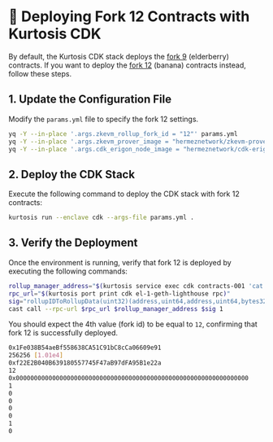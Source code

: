 # 🍌 Deploying Fork 12 Contracts with Kurtosis CDK

By default, the Kurtosis CDK stack deploys the [fork 9](https://github.com/0xPolygonHermez/zkevm-contracts/releases/tag/v6.0.0-rc.1-fork.9) (elderberry) contracts. If you want to deploy the [fork 12](https://github.com/0xPolygonHermez/zkevm-contracts/releases/tag/v8.0.0-rc.1-fork.12) (banana) contracts instead, follow these steps.

## 1. Update the Configuration File

Modify the `params.yml` file to specify the fork 12 settings.

```bash
yq -Y --in-place '.args.zkevm_rollup_fork_id = "12"' params.yml
yq -Y --in-place '.args.zkevm_prover_image = "hermeznetwork/zkevm-prover:v8.0.0-RC5-fork.12"' params.yml
yq -Y --in-place '.args.cdk_erigon_node_image = "hermeznetwork/cdk-erigon:fe54243ce2cd0563396b509ff19e178178e9d712"' params.yml
```

## 2. Deploy the CDK Stack

Execute the following command to deploy the CDK stack with fork 12 contracts:

```bash
kurtosis run --enclave cdk --args-file params.yml .
```

## 3. Verify the Deployment

Once the environment is running, verify that fork 12 is deployed by executing the following commands:

```bash
rollup_manager_address="$(kurtosis service exec cdk contracts-001 'cat /opt/zkevm/combined.json' | tail -n +2 | jq --raw-output '.polygonRollupManagerAddress')"
rpc_url="$(kurtosis port print cdk el-1-geth-lighthouse rpc)"
sig="rollupIDToRollupData(uint32)(address,uint64,address,uint64,bytes32,uint64,uint64,uint64,uint64,uint64,uint64,uint8)"
cast call --rpc-url $rpc_url $rollup_manager_address $sig 1
```

You should expect the 4th value (fork id) to be equal to `12`, confirming that fork 12 is successfully deployed.

```bash
0x1Fe038B54aeBf558638CA51C91bC8cCa06609e91
256256 [1.01e4]
0xf22E2B040B639180557745F47aB97dFA95B1e22a
12
0x0000000000000000000000000000000000000000000000000000000000000000
1
0
0
0
0
1
0
```
